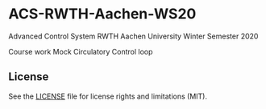 # ACS-RWTH-Aachen-WS20

Advanced Control System
RWTH Aachen University
Winter Semester 2020

Course work
Mock Circulatory Control loop

## License

See the [LICENSE](LICENSE.md) file for license rights and limitations (MIT).
